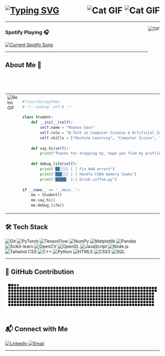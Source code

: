 # [![Typing SVG](https://readme-typing-svg.demolab.com?font=Press+Start+2P&pause=1000&color=000000&width=550&lines=Hi,+I+Am+Maanas+Gaur;Neend%3F+Kya+Hoti+Hai+Ye%3F+❌&loop=true)](https://git.io/typing-svg) <span style="float: right; margin-left: 90px;"> <img src="https://media.giphy.com/media/JIX9t2j0ZTN9S/giphy.gif" alt="Cat GIF" height="80"> <img src="https://media.giphy.com/media/BBNYBoYa5VwtO/giphy.gif" alt="Cat GIF" height="80"> </span>
---

<img align="right" alt="GIF" height="220 px" src="https://media.giphy.com/media/J5B1Y8QZnzXXbLQIBu/giphy.gif" />

### Spotify Playing 🎧

<a href="https://MaanasGaur.pythonanywhere.com">
  <img src="https://MaanasGaur.pythonanywhere.com?spin=true&scan=true&theme=light&eq_color=00ff00" alt="Current Spotify Song"/>
</a>

---

## About Me 🦧

<table>
  <tr>
    <td valign="top">
      <img src="https://media3.giphy.com/media/v1.Y2lkPTc5MGI3NjExZm16cWpicW95cnh6ejRiNnRwdXFnM3N6Znl3NXBqa3NydmZ2bG50dSZlcD12MV9pbnRlcm5hbF9naWZfYnlfaWQmY3Q9Zw/rxhJunwwpn5D5dqqZD/giphy.gif" alt="Retro GIF" height="450" width="350">
    </td>
    <td valign="top">

```python
#!/usr/bin/python
# -*- coding: utf-8 -*-

class Student:
    def __init__(self):
        self.name = "Maanas Gaur"
        self.role = "B.Tech in Computer Science & Artificial Intelligence at IIIT Delhi"
        self.skills = ["Machine Learning", "Computer Vision", "NLP", "Python", "C/C++", "PyTorch", "OpenCV"]

    def say_hi(self):
        print("Thanks for dropping by, hope you find my profile interesting :)")

    def debug_life(self):
        print("██░░░░ [ ] Fix NaN errors")
        print("███░░░ [ ] Handle CUDA memory leaks")
        print("█████  [✓] Drink coffee.py")

if __name__ == '__main__':
    me = Student()
    me.say_hi()
    me.debug_life()

```

</table>

## 🛠️ Tech Stack

<div align="left"> 
  <img src="https://img.shields.io/badge/Git-F05032?style=for-the-badge&logo=git&logoColor=white" alt="Git" height="30">
  <img src="https://img.shields.io/badge/PyTorch-EE4C2C?style=for-the-badge&logo=pytorch&logoColor=white" alt="PyTorch" height="30">
  <img src="https://img.shields.io/badge/TensorFlow-FF6F00?style=for-the-badge&logo=tensorflow&logoColor=white" alt="TensorFlow" height="30">
  <img src="https://img.shields.io/badge/NumPy-013243?style=for-the-badge&logo=numpy&logoColor=white" alt="NumPy" height="30">
  <img src="https://img.shields.io/badge/Matplotlib-11557C?style=for-the-badge&logo=python&logoColor=white" alt="Matplotlib" height="30">

  <img src="https://img.shields.io/badge/pandas-150458?style=for-the-badge&logo=pandas&logoColor=white" alt="Pandas" height="30">
  <img src="https://img.shields.io/badge/scikit--learn-F7931E?style=for-the-badge&logo=scikit-learn&logoColor=white" alt="Scikit-learn" height="30">
  <img src="https://img.shields.io/badge/OpenCV-5C3EE8?style=for-the-badge&logo=opencv&logoColor=white" alt="OpenCV" height="30">
  <img src="https://img.shields.io/badge/OpenGL-5580A0?style=for-the-badge&logo=opengl&logoColor=white" alt="OpenGL" height="30">

  <img src="https://img.shields.io/badge/JavaScript-F7DF1E?style=for-the-badge&logo=javascript&logoColor=black" alt="JavaScript" height="30">
  <img src="https://img.shields.io/badge/Node.js-339933?style=for-the-badge&logo=nodedotjs&logoColor=white" alt="Node.js" height="30">
  <img src="https://img.shields.io/badge/Tailwind_CSS-06B6D4?style=for-the-badge&logo=tailwind-css&logoColor=white" alt="Tailwind CSS" height="30">
  <img src="https://img.shields.io/badge/C++-00599C?style=for-the-badge&logo=cplusplus&logoColor=white" alt="C++" height="30">

  <img src="https://img.shields.io/badge/Python-3776AB?style=for-the-badge&logo=python&logoColor=white" alt="Python" height="30">
  <img src="https://img.shields.io/badge/HTML5-E34F26?style=for-the-badge&logo=html5&logoColor=white" alt="HTML5" height="30">
  <img src="https://img.shields.io/badge/CSS3-1572B6?style=for-the-badge&logo=css3&logoColor=white" alt="CSS3" height="30">
  <img src="https://img.shields.io/badge/SQL-4479A1?style=for-the-badge&logo=postgresql&logoColor=white" alt="SQL" height="30">
</div>

---

## 🐍 GitHub Contribution 

![snake gif](https://github.com/AlgorithmicDeer/AlgorithmicDeer/blob/output/github-snake.svg)

## 📬 Connect with Me

<a href="https://www.linkedin.com/in/maanas-gaur-1221b7285/" target="_blank">
  <img src="https://img.shields.io/badge/LinkedIn-0077B5?style=for-the-badge&logo=linkedin&logoColor=white" alt="LinkedIn">
</a>

<a href="mailto:gaurmaanas@gmail.com">
  <img src="https://img.shields.io/badge/Email-D14836?style=for-the-badge&logo=gmail&logoColor=white" alt="Email">
</a>

---
